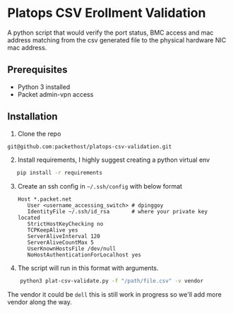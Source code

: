 # Platops CSV Erollment Validation

A python script that would verify the port status, BMC access and mac address matching from the csv generated file to the physical hardware NIC mac address.

## Prerequisites

* Python 3 installed
* Packet admin-vpn access

## Installation

1. Clone the repo 
```sh
git@github.com:packethost/platops-csv-validation.git
```
2. Install requirements, I highly suggest creating a python virtual env
```sh 
   pip install -r requirements
```
3. Create an ssh config in `~/.ssh/config` with below format
   ```
   Host *.packet.net
      User <username_accessing_switch> # dpinggoy
      IdentityFile ~/.ssh/id_rsa       # where your private key located
      StrictHostKeyChecking no
      TCPKeepAlive yes
      ServerAliveInterval 120
      ServerAliveCountMax 5
      UserKnownHostsFile /dev/null
      NoHostAuthenticationForLocalhost yes 
   ```
4. The script will run in this format with arguments.
```sh
    python3 plat-csv-validate.py -f "/path/file.csv" -v vendor
```
The vendor it could be `dell` this is still work in progress so we'll add more vendor along the way.